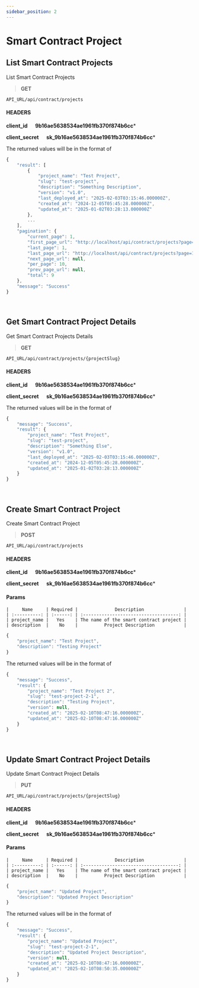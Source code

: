 ```yaml
---
sidebar_position: 2
---
```


# Smart Contract Project

## List Smart Contract Projects

List Smart Contract Projects

>**GET** 

```
API_URL/api/contract/projects
```
#### HEADERS

**client_id &emsp; 9b16ae5638534ae1961fb370f874b6cc***

**client_secret &emsp; sk_9b16ae5638534ae1961fb370f874b6cc***

The returned values will be in the format of

```js title="Sample Result"
{
    "result": [
        {
            "project_name": "Test Project",
            "slug": "test-project",
            "description": "Something Description",
            "version": "v1.0",
            "last_deployed_at": "2025-02-03T03:15:46.000000Z",
            "created_at": "2024-12-05T05:45:28.000000Z",
            "updated_at": "2025-01-02T03:28:13.000000Z"
        },
        ...
    ],
    "pagination": {
        "current_page": 1,
        "first_page_url": "http://localhost/api/contract/projects?page=1",
        "last_page": 1,
        "last_page_url": "http://localhost/api/contract/projects?page=1",
        "next_page_url": null,
        "per_page": 10,
        "prev_page_url": null,
        "total": 9
    },
    "message": "Success"
}
```

<br/>

## Get Smart Contract Project Details

Get Smart Contract Projects Details

>**GET** 

```
API_URL/api/contract/projects/{projectSlug}
```
#### HEADERS

**client_id &emsp; 9b16ae5638534ae1961fb370f874b6cc***

**client_secret &emsp; sk_9b16ae5638534ae1961fb370f874b6cc***

The returned values will be in the format of

```js title="Sample Result"
{
    "message": "Success",
    "result": {
        "project_name": "Test Project",
        "slug": "test-project",
        "description": "Something Else",
        "version": "v1.0",
        "last_deployed_at": "2025-02-03T03:15:46.000000Z",
        "created_at": "2024-12-05T05:45:28.000000Z",
        "updated_at": "2025-01-02T03:28:13.000000Z"
    }
}
```

<br/>

## Create Smart Contract Project

Create Smart Contract Project

>**POST** 

```
API_URL/api/contract/projects
```
#### HEADERS

**client_id &emsp; 9b16ae5638534ae1961fb370f874b6cc***

**client_secret &emsp; sk_9b16ae5638534ae1961fb370f874b6cc***

#### Params     
    |     Name     | Required |              Description               |
    | :----------: | :------: | :------------------------------------: |
    | project_name |   Yes    | The name of the smart contract project |
    | description  |    No    |          Project Description           |

```js title="Sample Request Body"
{
    "project_name": "Test Project",
    "description": "Testing Project"
}
```

The returned values will be in the format of

```js title="Sample Result"
{
    "message": "Success",
    "result": {
        "project_name": "Test Project 2",
        "slug": "test-project-2-1",
        "description": "Testing Project",
        "version": null,
        "created_at": "2025-02-10T08:47:16.000000Z",
        "updated_at": "2025-02-10T08:47:16.000000Z"
    }
}
```

<br/>

## Update Smart Contract Project Details

Update Smart Contract Project Details

>**PUT** 

```
API_URL/api/contract/projects/{projectSlug}
```
#### HEADERS

**client_id &emsp; 9b16ae5638534ae1961fb370f874b6cc***

**client_secret &emsp; sk_9b16ae5638534ae1961fb370f874b6cc***

#### Params     
    |     Name     | Required |              Description               |
    | :----------: | :------: | :------------------------------------: |
    | project_name |   Yes    | The name of the smart contract project |
    | description  |    No    |          Project Description           |

```js title="Sample Request Body"
{
    "project_name": "Updated Project",
    "description": "Updated Project Description"
}
```

The returned values will be in the format of

```js title="Sample Result"
{
    "message": "Success",
    "result": {
        "project_name": "Updated Project",
        "slug": "test-project-2-1",
        "description": "Updated Project Description",
        "version": null,
        "created_at": "2025-02-10T08:47:16.000000Z",
        "updated_at": "2025-02-10T08:50:35.000000Z"
    }
}
```

<br/>